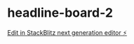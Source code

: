 # headline-board-2

[Edit in StackBlitz next generation editor ⚡️](https://stackblitz.com/~/github.com/240353164-V-mntu/headline-board-2)